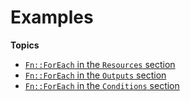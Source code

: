 # Examples<a name="intrinsic-function-reference-foreach-examples"></a>

**Topics**
+ [`Fn::ForEach` in the `Resources` section](intrinsic-function-reference-foreach-example-resource.md)
+ [`Fn::ForEach` in the `Outputs` section](intrinsic-function-reference-foreach-example-outputs.md)
+ [`Fn::ForEach` in the `Conditions` section](intrinsic-function-reference-foreach-example-conditions.md)